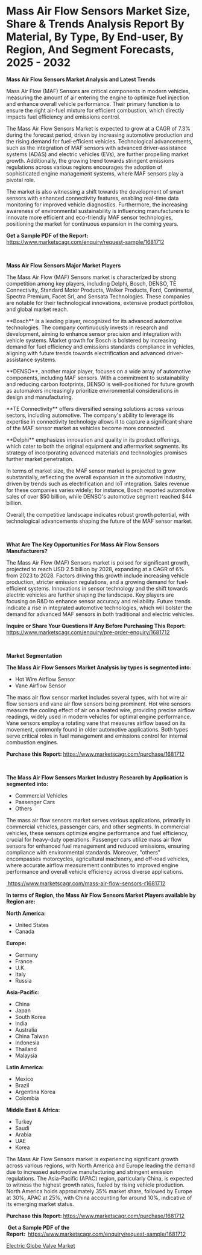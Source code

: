<p><h1>Mass Air Flow Sensors Market Size, Share & Trends Analysis Report By Material, By Type, By End-user, By Region, And Segment Forecasts, 2025 - 2032</h1></p><p><strong>Mass Air Flow Sensors Market Analysis and Latest Trends</strong></p>
<p><p>Mass Air Flow (MAF) Sensors are critical components in modern vehicles, measuring the amount of air entering the engine to optimize fuel injection and enhance overall vehicle performance. Their primary function is to ensure the right air-fuel mixture for efficient combustion, which directly impacts fuel efficiency and emissions control.</p><p>The Mass Air Flow Sensors Market is expected to grow at a CAGR of 7.3% during the forecast period, driven by increasing automotive production and the rising demand for fuel-efficient vehicles. Technological advancements, such as the integration of MAF sensors with advanced driver-assistance systems (ADAS) and electric vehicles (EVs), are further propelling market growth. Additionally, the growing trend towards stringent emissions regulations across various regions encourages the adoption of sophisticated engine management systems, where MAF sensors play a pivotal role.</p><p>The market is also witnessing a shift towards the development of smart sensors with enhanced connectivity features, enabling real-time data monitoring for improved vehicle diagnostics. Furthermore, the increasing awareness of environmental sustainability is influencing manufacturers to innovate more efficient and eco-friendly MAF sensor technologies, positioning the market for continuous expansion in the coming years.</p></p>
<p><strong>Get a Sample PDF of the Report:&nbsp;</strong> <a href="https://www.marketscagr.com/enquiry/request-sample/1681712?utm_campaign=2003&utm_medium=2&utm_source=Github&utm_content=ia&utm_term=16022025&utm_id=mass-air-flow-sensors">https://www.marketscagr.com/enquiry/request-sample/1681712</a></p>
<p>&nbsp;</p>
<p><strong>Mass Air Flow Sensors Major Market Players</strong></p>
<p><p>The Mass Air Flow (MAF) Sensors market is characterized by strong competition among key players, including Delphi, Bosch, DENSO, TE Connectivity, Standard Motor Products, Walker Products, Ford, Continental, Spectra Premium, Facet Srl, and Sensata Technologies. These companies are notable for their technological innovations, extensive product portfolios, and global market reach.</p><p>**Bosch** is a leading player, recognized for its advanced automotive technologies. The company continuously invests in research and development, aiming to enhance sensor precision and integration with vehicle systems. Market growth for Bosch is bolstered by increasing demand for fuel efficiency and emissions standards compliance in vehicles, aligning with future trends towards electrification and advanced driver-assistance systems.</p><p>**DENSO**, another major player, focuses on a wide array of automotive components, including MAF sensors. With a commitment to sustainability and reducing carbon footprints, DENSO is well-positioned for future growth as automakers increasingly prioritize environmental considerations in design and manufacturing.</p><p>**TE Connectivity** offers diversified sensing solutions across various sectors, including automotive. The company's ability to leverage its expertise in connectivity technology allows it to capture a significant share of the MAF sensor market as vehicles become more connected.</p><p>**Delphi** emphasizes innovation and quality in its product offerings, which cater to both the original equipment and aftermarket segments. Its strategy of incorporating advanced materials and technologies promises further market penetration.</p><p>In terms of market size, the MAF sensor market is projected to grow substantially, reflecting the overall expansion in the automotive industry, driven by trends such as electrification and IoT integration. Sales revenue for these companies varies widely; for instance, Bosch reported automotive sales of over $50 billion, while DENSO's automotive segment reached $44 billion.</p><p>Overall, the competitive landscape indicates robust growth potential, with technological advancements shaping the future of the MAF sensor market.</p></p>
<p>&nbsp;</p>
<p><strong>What Are The Key Opportunities For Mass Air Flow Sensors Manufacturers?</strong></p>
<p><p>The Mass Air Flow (MAF) Sensors market is poised for significant growth, projected to reach USD 2.5 billion by 2028, expanding at a CAGR of 6% from 2023 to 2028. Factors driving this growth include increasing vehicle production, stricter emission regulations, and a growing demand for fuel-efficient systems. Innovations in sensor technology and the shift towards electric vehicles are further shaping the landscape. Key players are focusing on R&D to enhance sensor accuracy and reliability. Future trends indicate a rise in integrated automotive technologies, which will bolster the demand for advanced MAF sensors in both traditional and electric vehicles.</p></p>
<p><strong>Inquire or Share Your Questions If Any Before Purchasing This Report:</strong> <a href="https://www.marketscagr.com/enquiry/pre-order-enquiry/1681712?utm_campaign=2003&utm_medium=2&utm_source=Github&utm_content=ia&utm_term=16022025&utm_id=mass-air-flow-sensors">https://www.marketscagr.com/enquiry/pre-order-enquiry/1681712</a></p>
<p>&nbsp;</p>
<p><strong>Market Segmentation</strong></p>
<p><strong>The Mass Air Flow Sensors Market Analysis by types is segmented into:</strong></p>
<p><ul><li>Hot Wire Airflow Sensor</li><li>Vane Airflow Sensor</li></ul></p>
<p><p>The mass air flow sensor market includes several types, with hot wire air flow sensors and vane air flow sensors being prominent. Hot wire sensors measure the cooling effect of air on a heated wire, providing precise airflow readings, widely used in modern vehicles for optimal engine performance. Vane sensors employ a rotating vane that measures airflow based on its movement, commonly found in older automotive applications. Both types serve critical roles in fuel management and emissions control for internal combustion engines.</p></p>
<p><strong>Purchase this Report:&nbsp;</strong><a href="https://www.marketscagr.com/purchase/1681712?utm_campaign=2003&utm_medium=2&utm_source=Github&utm_content=ia&utm_term=16022025&utm_id=mass-air-flow-sensors">https://www.marketscagr.com/purchase/1681712</a></p>
<p>&nbsp;</p>
<p><strong>The Mass Air Flow Sensors Market Industry Research by Application is segmented into:</strong></p>
<p><ul><li>Commercial Vehicles</li><li>Passenger Cars</li><li>Others</li></ul></p>
<p><p>The mass air flow sensors market serves various applications, primarily in commercial vehicles, passenger cars, and other segments. In commercial vehicles, these sensors optimize engine performance and fuel efficiency, crucial for heavy-duty operations. Passenger cars utilize mass air flow sensors for enhanced fuel management and reduced emissions, ensuring compliance with environmental standards. Moreover, "others" encompasses motorcycles, agricultural machinery, and off-road vehicles, where accurate airflow measurement contributes to improved engine performance and overall vehicle efficiency across diverse applications.</p></p>
<p><a href="https://www.marketscagr.com/mass-air-flow-sensors-r1681712?utm_campaign=2003&utm_medium=2&utm_source=Github&utm_content=ia&utm_term=16022025&utm_id=mass-air-flow-sensors">&nbsp;https://www.marketscagr.com/mass-air-flow-sensors-r1681712</a></p>
<p><strong>In terms of Region, the Mass Air Flow Sensors Market Players available by Region are:</strong></p>
<p>
    <p> <strong> North America: </strong>
        <ul>
            <li>United States</li>
            <li>Canada</li>
        </ul>
        </p> 
    <p> <strong> Europe: </strong>
        <ul>
            <li>Germany</li>
            <li>France</li>
            <li>U.K.</li>
            <li>Italy</li>
            <li>Russia</li>
        </ul>
        </p> 
    <p> <strong> Asia-Pacific: </strong>
        <ul>
            <li>China</li>
            <li>Japan</li>
            <li>South Korea</li>
            <li>India</li>
            <li>Australia</li>
            <li>China Taiwan</li>
            <li>Indonesia</li>
            <li>Thailand</li>
            <li>Malaysia</li>
        </ul>
        </p> 
    <p> <strong> Latin America: </strong>
        <ul>
            <li>Mexico</li>
            <li>Brazil</li>
            <li>Argentina Korea</li>
            <li>Colombia</li>
        </ul>
        </p> 
    <p> <strong> Middle East & Africa: </strong>
        <ul>
            <li>Turkey</li>
            <li>Saudi</li>
            <li>Arabia</li>
            <li>UAE</li>
            <li>Korea</li>
        </ul>
    </p>
    </p>
<p><p>The Mass Air Flow Sensors market is experiencing significant growth across various regions, with North America and Europe leading the demand due to increased automotive manufacturing and stringent emission regulations. The Asia-Pacific (APAC) region, particularly China, is expected to witness the highest growth rates, fueled by rising vehicle production. North America holds approximately 35% market share, followed by Europe at 30%, APAC at 25%, with China accounting for around 10%, indicative of its emerging market status.</p></p>
<p><strong>Purchase this Report: </strong><a href="https://www.marketscagr.com/purchase/1681712?utm_campaign=2003&utm_medium=2&utm_source=Github&utm_content=ia&utm_term=16022025&utm_id=mass-air-flow-sensors">https://www.marketscagr.com/purchase/1681712</a></p>
<p>&nbsp;<strong>Get a Sample PDF of the Report:&nbsp;&nbsp;</strong><a href="https://www.marketscagr.com/enquiry/request-sample/1681712?utm_campaign=2003&utm_medium=2&utm_source=Github&utm_content=ia&utm_term=16022025&utm_id=mass-air-flow-sensors">https://www.marketscagr.com/enquiry/request-sample/1681712</a></p>
<p><strong></strong></p>
<p><p><a href="https://github.com/mauripalmi/Market-Research-Report-List-6/blob/main/electric-globe-valve-market.md?utm_campaign=2003&utm_medium=2&utm_source=Github&utm_content=ia&utm_term=16022025&utm_id=mass-air-flow-sensors">Electric Globe Valve Market</a></p></p>